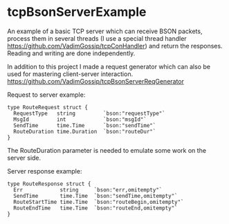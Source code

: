 # tcpBsonServerExample
An example of a basic TCP server which can receive BSON packets, process them in several threads 
(I use a special thread handler https://github.com/VadimGossip/tcpConHandler) and return the responses. 
Reading and writing are done independently.

In addition to this project I made a request generator which can also be used for mastering client-server interaction.
https://github.com/VadimGossip/tcpBsonServerReqGenerator

Request to server example:
```
type RouteRequest struct {
  RequestType   string         `bson:"requestType"`
  MsgId	        int            `bson:"msgId"`
  SendTime      time.Time      `bson:"sendTime"`
  RouteDuration time.Duration  `bson:"routeDur"`
}
```
The RouteDuration parameter is needed to emulate some work on the server side. 

Server response example:
```
type RouteResponse struct {
  Err            string     `bson:"err,omitempty"`
  SendTime       time.Time  `bson:"sendTime,omitempty"`
  RouteStartTime time.Time  `bson:"routeBegin,omitempty"`
  RouteEndTime   time.Time  `bson:"routeEnd,omitempty"`
}
```
